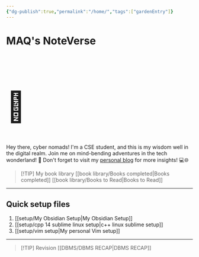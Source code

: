 ```yaml
---
{"dg-publish":true,"permalink":"/home/","tags":["gardenEntry"]}
---
```


# MAQ's NoteVerse
 <h1 style="font-size: 80px">📒</h1>
 Hey there, cyber nomads! I'm a CSE student, and this is my wisdom well in the digital realm. Join me on mind-bending adventures in the tech wonderland! 🚀 Don't forget to visit my <a href="https://themaqblog.netlify.app/">personal blog</a> for more insights! 💻🌐 

> [!TIP] My book library
>  [[book library/Books completed\|Books completed]]
>  [[book library/Books to Read\|Books to Read]]

<hr>

## Quick setup files
1. [[setup/My Obsidian Setup\|My Obsidian Setup]] 
2. [[setup/cpp 14 sublime linux setup\|c++ linux sublime setup]]
3. [[setup/vim setup\|My personal Vim setup]]
<hr>

> [!TIP] Revision
> [[DBMS/DBMS RECAP\|DBMS RECAP]]